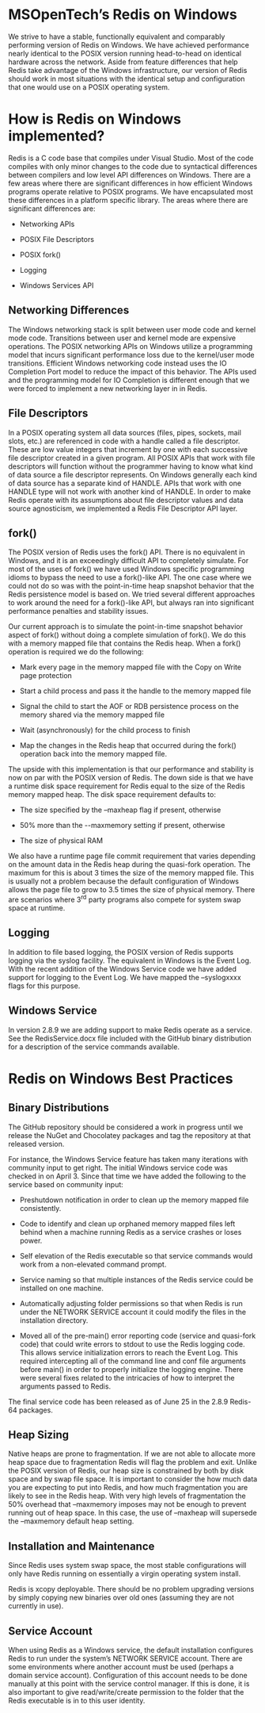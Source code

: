 MSOpenTech’s Redis on Windows
=============================

We strive to have a stable, functionally equivalent and comparably performing version of Redis on Windows. We have achieved performance nearly identical to the POSIX version running head-to-head on identical hardware across the network. Aside from feature differences that help Redis take advantage of the Windows infrastructure, our version of Redis should work in most situations with the identical setup and configuration that one would use on a POSIX operating system.

How is Redis on Windows implemented?
====================================

Redis is a C code base that compiles under Visual Studio. Most of the code compiles with only minor changes to the code due to syntactical differences between compilers and low level API differences on Windows. There are a few areas where there are significant differences in how efficient Windows programs operate relative to POSIX programs. We have encapsulated most these differences in a platform specific library. The areas where there are significant differences are:

-   Networking APIs

-   POSIX File Descriptors

-   POSIX fork()

-   Logging

-   Windows Services API

Networking Differences
----------------------

The Windows networking stack is split between user mode code and kernel mode code. Transitions between user and kernel mode are expensive operations. The POSIX networking APIs on Windows utilize a programming model that incurs significant performance loss due to the kernel/user mode transitions. Efficient Windows networking code instead uses the IO Completion Port model to reduce the impact of this behavior. The APIs used and the programming model for IO Completion is different enough that we were forced to implement a new networking layer in in Redis.

File Descriptors
----------------

In a POSIX operating system all data sources (files, pipes, sockets, mail slots, etc.) are referenced in code with a handle called a file descriptor. These are low value integers that increment by one with each successive file descriptor created in a given program. All POSIX APIs that work with file descriptors will function without the programmer having to know what kind of data source a file descriptor represents. On Windows generally each kind of data source has a separate kind of HANDLE. APIs that work with one HANDLE type will not work with another kind of HANDLE. In order to make Redis operate with its assumptions about file descriptor values and data source agnosticism, we implemented a Redis File Descriptor API layer.

fork()
------

The POSIX version of Redis uses the fork() API. There is no equivalent in Windows, and it is an exceedingly difficult API to completely simulate. For most of the uses of fork() we have used Windows specific programming idioms to bypass the need to use a fork()-like API. The one case where we could not do so was with the point-in-time heap snapshot behavior that the Redis persistence model is based on. We tried several different approaches to work around the need for a fork()-like API, but always ran into significant performance penalties and stability issues.

Our current approach is to simulate the point-in-time snapshot behavior aspect of fork() without doing a complete simulation of fork(). We do this with a memory mapped file that contains the Redis heap. When a fork() operation is required we do the following:

-   Mark every page in the memory mapped file with the Copy on Write page protection

-   Start a child process and pass it the handle to the memory mapped file

-   Signal the child to start the AOF or RDB persistence process on the memory shared via the memory mapped file

-   Wait (asynchronously) for the child process to finish

-   Map the changes in the Redis heap that occurred during the fork() operation back into the memory mapped file.

The upside with this implementation is that our performance and stability is now on par with the POSIX version of Redis. The down side is that we have a runtime disk space requirement for Redis equal to the size of the Redis memory mapped heap. The disk space requirement defaults to:

-   The size specified by the –maxheap flag if present, otherwise

-   50% more than the --maxmemory setting if present, otherwise

-   The size of physical RAM

We also have a runtime page file commit requirement that varies depending on the amount data in the Redis heap during the quasi-fork operation. The maximum for this is about 3 times the size of the memory mapped file. This is usually not a problem because the default configuration of Windows allows the page file to grow to 3.5 times the size of physical memory. There are scenarios where 3<sup>rd</sup> party programs also compete for system swap space at runtime.

Logging
-------

In addition to file based logging, the POSIX version of Redis supports logging via the syslog facility. The equivalent in Windows is the Event Log. With the recent addition of the Windows Service code we have added support for logging to the Event Log. We have mapped the –syslogxxxx flags for this purpose.

Windows Service
---------------

In version 2.8.9 we are adding support to make Redis operate as a service. See the RedisService.docx file included with the GitHub binary distribution for a description of the service commands available.

Redis on Windows Best Practices
===============================

Binary Distributions
--------------------

The GitHub repository should be considered a work in progress until we release the NuGet and Chocolatey packages and tag the repository at that released version.

For instance, the Windows Service feature has taken many iterations with community input to get right. The initial Windows service code was checked in on April 3. Since that time we have added the following to the service based on community input:

-   Preshutdown notification in order to clean up the memory mapped file consistently.

-   Code to identify and clean up orphaned memory mapped files left behind when a machine running Redis as a service crashes or loses power.

-   Self elevation of the Redis executable so that service commands would work from a non-elevated command prompt.

-   Service naming so that multiple instances of the Redis service could be installed on one machine.

-   Automatically adjusting folder permissions so that when Redis is run under the NETWORK SERVICE account it could modify the files in the installation directory.

-   Moved all of the pre-main() error reporting code (service and quasi-fork code) that could write errors to stdout to use the Redis logging code. This allows service initialization errors to reach the Event Log. This required intercepting all of the command line and conf file arguments before main() in order to properly initialize the logging engine. There were several fixes related to the intricacies of how to interpret the arguments passed to Redis.

The final service code has been released as of June 25 in the 2.8.9 Redis-64 packages.

Heap Sizing
-----------

Native heaps are prone to fragmentation. If we are not able to allocate more heap space due to fragmentation Redis will flag the problem and exit. Unlike the POSIX version of Redis, our heap size is constrained by both by disk space and by swap file space. It is important to consider the how much data you are expecting to put into Redis, and how much fragmentation you are likely to see in the Redis heap. With very high levels of fragmentation the 50% overhead that –maxmemory imposes may not be enough to prevent running out of heap space. In this case, the use of –maxheap will supersede the –maxmemory default heap setting.

Installation and Maintenance
----------------------------

Since Redis uses system swap space, the most stable configurations will only have Redis running on essentially a virgin operating system install.

Redis is xcopy deployable. There should be no problem upgrading versions by simply copying new binaries over old ones (assuming they are not currently in use).

Service Account
---------------

When using Redis as a Windows service, the default installation configures Redis to run under the system’s NETWORK SERVICE account. There are some environments where another account must be used (perhaps a domain service account). Configuration of this account needs to be done manually at this point with the service control manager. If this is done, it is also important to give read/write/create permission to the folder that the Redis executable is in to this user identity.

